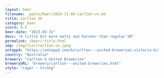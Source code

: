 ```yaml
---
layout: beer
filename: _posts/beer/2016-11-09-carlton-vx.md
title: Carlton VX
category: beer
score: 4.5
beer-date: "2023-03-31"
desc: "A little bit more malty and harsher than regular VB"
permalink: /beer/:title.html
img: /img/list/carlton-vx.jpeg
untappd: "https://untappd.com/b/carlton---united-breweries-victoria-bitter-xtra/5264525"
country: "Australia"
brewery: "Carlton & United Breweries"
breweryURL: "brewery/carlton---united-breweries.html"
style: "Lager - Strong"
---
```

